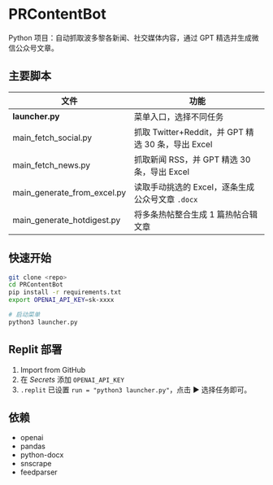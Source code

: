 # PRContentBot

Python 项目：自动抓取波多黎各新闻、社交媒体内容，通过 GPT 精选并生成微信公众号文章。

## 主要脚本
| 文件 | 功能 |
|------|------|
| **launcher.py** | 菜单入口，选择不同任务 |
| main_fetch_social.py | 抓取 Twitter+Reddit，并 GPT 精选 30 条，导出 Excel |
| main_fetch_news.py | 抓取新闻 RSS，并 GPT 精选 30 条，导出 Excel |
| main_generate_from_excel.py | 读取手动挑选的 Excel，逐条生成公众号文章 `.docx` |
| main_generate_hotdigest.py | 将多条热帖整合生成 1 篇热帖合辑文章 |

## 快速开始
```bash
git clone <repo>
cd PRContentBot
pip install -r requirements.txt
export OPENAI_API_KEY=sk-xxxx

# 启动菜单
python3 launcher.py
```

## Replit 部署
1. Import from GitHub  
2. 在 *Secrets* 添加 `OPENAI_API_KEY`  
3. `.replit` 已设置 `run = "python3 launcher.py"`，点击 ▶️ 选择任务即可。

## 依赖
- openai
- pandas
- python-docx
- snscrape
- feedparser